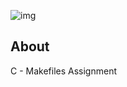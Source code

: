 ![img](https://assets.imaginablefutures.com/media/images/ALX_Logo.max-200x150.png)

## About

C - Makefiles Assignment
